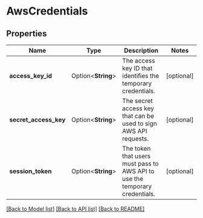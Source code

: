 # AwsCredentials

## Properties

Name | Type | Description | Notes
------------ | ------------- | ------------- | -------------
**access_key_id** | Option<**String**> | The access key ID that identifies the temporary credentials. | [optional]
**secret_access_key** | Option<**String**> | The secret access key that can be used to sign AWS API requests. | [optional]
**session_token** | Option<**String**> | The token that users must pass to AWS API to use the temporary credentials. | [optional]

[[Back to Model list]](../README.md#documentation-for-models) [[Back to API list]](../README.md#documentation-for-api-endpoints) [[Back to README]](../README.md)


